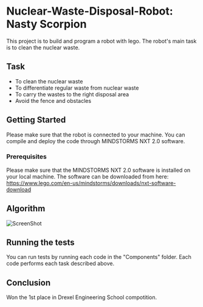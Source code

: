 # Nuclear-Waste-Disposal-Robot: Nasty Scorpion
This project is to build and program a robot with lego. The robot's main task is to clean the nuclear waste.

## Task
* To clean the nuclear waste
* To differentiate regular waste from nuclear waste
* To carry the wastes to the right disposal area
* Avoid the fence and obstacles

## Getting Started

Please make sure that the robot is connected to your machine. You can compile and deploy the code through MINDSTORMS NXT 2.0 software.

### Prerequisites

Please make sure that the MINDSTORMS NXT 2.0 software is installed on your local machine. The software can be downloaded from here: https://www.lego.com/en-us/mindstorms/downloads/nxt-software-download 

## Algorithm
![ScreenShot](https://raw.github.com/JunhoAn0702/Nuclear-Waste-Disposal-Robot/master/Design/Algorithm.png)

## Running the tests

You can run tests by running each code in the "Components" folder. Each code performs each task described above. 

## Conclusion

Won the 1st place in Drexel Engineering School compotition.
